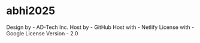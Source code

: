 # abhi2025
Design by - AD-Tech Inc. 
Host by - GitHub 
Host with - Netlify 
License with - Google
License Version - 2.0
